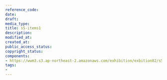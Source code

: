 ```yaml
---
reference_code: 
date: 
draft: 
media_type: 
title: s5-items1
description: 
modified_at: 
created_at: 
public_access_status: 
copyright_status: 
components:
- https://wwm3.s3.ap-northeast-2.amazonaws.com/exhibition/exbition02/s5-items1.png
tags:
- 
---
```

